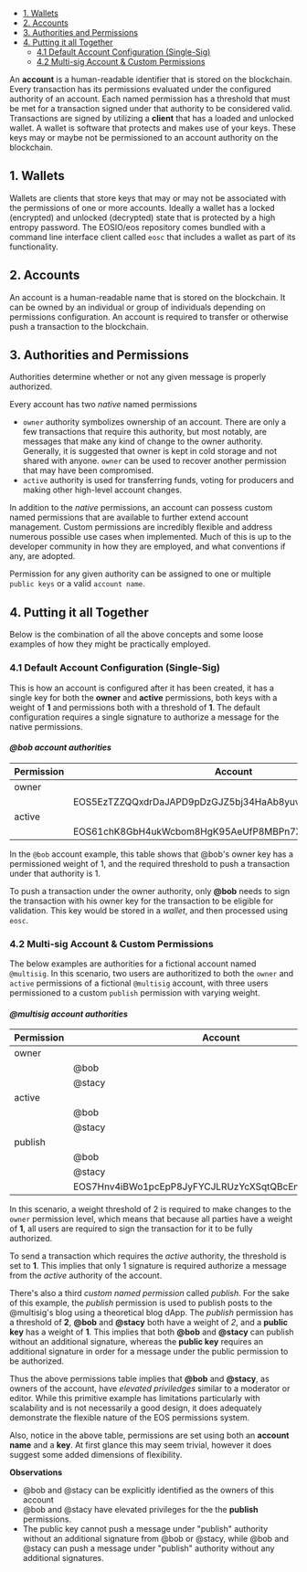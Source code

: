 - [1. Wallets](#1-wallets)
- [2. Accounts](#2-accounts)
- [3. Authorities and Permissions](#3-authorities-and-permissions)
- [4. Putting it all Together](#4-putting-it-all-together)
  * [4.1 Default Account Configuration (Single-Sig)](#41-default-account-configuration-single-sig)
  * [4.2 Multi-sig Account & Custom Permissions](#42-multi-sig-account--custom-permissions)

An **account** is a human-readable identifier that is stored on the blockchain. Every transaction has its permissions evaluated under the configured authority of an account. Each named permission has a threshold that must be met for a transaction signed under that authority to be considered valid. Transactions are signed by utilizing a **client** that has a loaded and unlocked wallet. A wallet is software that protects and makes use of your keys. These keys may or maybe not be permissioned to an account authority on the blockchain.

## 1. Wallets

Wallets are clients that store keys that may or may not be associated with the permissions of one or more accounts. Ideally a wallet has a locked (encrypted) and unlocked (decrypted) state that is protected by a high entropy password. The EOSIO/eos repository comes bundled with a command line interface client called `eosc` that includes a wallet as part of its functionality. 

## 2. Accounts

An account is a human-readable name that is stored on the blockchain. It can be owned by an individual or group of individuals depending on permissions configuration. An account is required to transfer or otherwise push a transaction to the blockchain. 

## 3. Authorities and Permissions

Authorities determine whether or not any given message is properly authorized. 

Every account has two _native_ named permissions

- `owner` authority symbolizes ownership of an account. There are only a few transactions that require this authority, but most notably, are messages that make any kind of change to the owner authority. Generally, it is suggested that owner is kept in cold storage and not shared with anyone. `owner` can be used to recover another permission that may have been compromised.
- `active` authority is used for transferring funds, voting for producers and making other high-level account changes. 

In addition to the _native_ permissions, an account can possess custom named permissions that are available to further extend account management. Custom permissions are incredibly flexible and address numerous possible use cases when implemented. Much of this is up to the developer community in how they are employed, and what conventions if any, are adopted.

Permission for any given authority can be assigned to one or multiple `public keys` or a valid `account name`. 

## 4. Putting it all Together

Below is the combination of all the above concepts and some loose examples of how they might be practically employed. 

### 4.1 Default Account Configuration (Single-Sig)

This is how an account is configured after it has been created, it has a single key for both the **owner** and **active** permissions, both keys with a weight of **1** and permissions both with a threshold of **1**. The default configuration requires a single signature to authorize a message for the native permissions.

#### __*@bob account authorities*__

| Permission | Account                                               | Weight | Threshold |
|------------|-------------------------------------------------------|--------|-----------|
| owner      |                                                       |        | 1         |
|            | EOS5EzTZZQQxdrDaJAPD9pDzGJZ5bj34HaAb8yuvjFHGWzqV25Dch | 1      |           |
| active     |                                                       |        | 1         |
|            | EOS61chK8GbH4ukWcbom8HgK95AeUfP8MBPn7XRq8FeMBYYTgwmcX | 1      |           |

In the `@bob` account example, this table shows that @bob's owner key has a permissioned weight of 1, and the required threshold to push a transaction under that authority is 1. 

To push a transaction under the owner authority, only **@bob** needs to sign the transaction with his owner key for the transaction to be eligible for validation. This key would be stored in a _wallet_, and then processed using `eosc`.

### 4.2 Multi-sig Account & Custom Permissions

The below examples are authorities for a fictional account named `@multisig`. In this scenario, two users are authoritized to both the `owner` and `active` permissions of a fictional `@multisig` account, with three users permissioned to a custom `publish` permission with varying weight. 

#### __*@multisig account authorities*__

| Permission | Account                                               | Weight | Threshold |
|------------|-------------------------------------------------------|--------|-----------|
| owner      |                                                       |        | 2         |
|            | @bob                                                  | 1      |           |
|            | @stacy 	                                              | 1      |           |
| active     |                                                       |        | 1         |
|            | @bob                                                  | 1      |           |
|            | @stacy 	                                              | 1      |           |
| publish    |                                                       |        | 2         |
|            | @bob                                                  | 2      |           |
|            | @stacy 	                                              | 2      |           |
|            | EOS7Hnv4iBWo1pcEpP8JyFYCJLRUzYcXSqtQBcEnysYDFTEbUpi6y | 1      |           |

In this scenario, a weight threshold of 2 is required to make changes to the `owner` permission level, which means that because all parties have a weight of **1**, all users are required to sign the transaction for it to be fully authorized. 

To send a transaction which requires the *active* authority, the threshold is set to **1**. This implies that only 1 signature is required authorize a message from the *active* authority of the account. 

There's also a third *custom named permission* called *publish*. For the sake of this example, the *publish* permission is used to publish posts to the @multisig's blog using a theoretical blog dApp. The *publish* permission has a threshold of **2**, **@bob** and **@stacy** both have a weight of *2*, and a **public key** has a weight of **1**. This implies that both **@bob** and **@stacy** can publish without an additional signature, whereas the **public key** requires an additional signature in order for a message under the public permission to be authorized. 

Thus the above permissions table implies that **@bob** and **@stacy**, as owners of the account, have _elevated priviledges_ similar to a moderator or editor. While this primitive example has limitations particularly with scalability and is not necessarily a good design, it does adequately demonstrate the flexible nature of the EOS permissions system.

Also, notice in the above table, permissions are set using both an **account name** and a **key**. At first glance this may seem trivial, however it does suggest some added dimensions of flexibility. 

**Observations**

- @bob and @stacy can be explicitly identified as the owners of this account
- @bob and @stacy have elevated privileges for the the **publish** permissions. 
- The public key cannot push a message under "publish" authority without an additional signature from @bob or @stacy, while @bob and @stacy can push a message under "publish" authority without any additional signatures. 